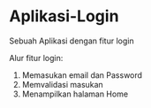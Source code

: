 # Aplikasi-Login
Sebuah Aplikasi dengan fitur login

Alur fitur login:
1. Memasukan email dan Password
2. Memvalidasi masukan
3. Menampilkan halaman Home

